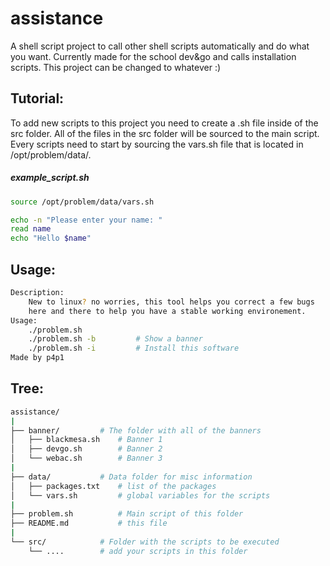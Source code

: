 # assistance
A shell script project to call other shell scripts automatically and do what you
want. Currently made for the school dev&go and calls installation scripts. This
project can be changed to whatever :)

## Tutorial:

To add new scripts to this project you need to create a .sh file inside of the
src folder. All of the files in the src folder will be sourced to the main
script. Every scripts need to start by sourcing the vars.sh file that is located
in /opt/problem/data/.

##### example_script.sh
``` bash
source /opt/problem/data/vars.sh

echo -n "Please enter your name: "
read name
echo "Hello $name"
```

## Usage:
``` bash
Description:
    New to linux? no worries, this tool helps you correct a few bugs
    here and there to help you have a stable working environement.
Usage:
    ./problem.sh
    ./problem.sh -b         # Show a banner
    ./problem.sh -i         # Install this software
Made by p4p1
```

## Tree:
``` bash
assistance/
|
├── banner/         # The folder with all of the banners
│   ├── blackmesa.sh    # Banner 1
│   ├── devgo.sh        # Banner 2
│   └── webac.sh        # Banner 3
|
├── data/           # Data folder for misc information
│   ├── packages.txt    # list of the packages
│   └── vars.sh         # global variables for the scripts
|
├── problem.sh          # Main script of this folder
├── README.md           # this file
|
└── src/            # Folder with the scripts to be executed
    └── ....        # add your scripts in this folder
```
